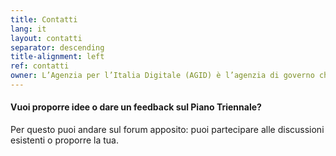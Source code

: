 ```yaml
---
title: Contatti
lang: it
layout: contatti
separator: descending
title-alignment: left
ref: contatti
owner: L’Agenzia per l’Italia Digitale (AGID) è l’agenzia di governo che coordina l’attuazione dell’Agenda Digitale Italiana, promuove la diffusione dell'utilizzo delle tecnologie ICT favorendo l'innovazione e la crescita economica sociale e culturale del Paese.
---
```


#### Vuoi proporre idee o dare un feedback sul Piano Triennale?
Per questo puoi andare sul forum apposito: puoi partecipare alle discussioni esistenti o proporre la tua.